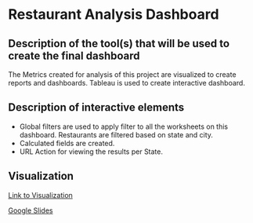 # Restaurant Analysis Dashboard

## Description of the tool(s) that will be used to create the final dashboard

The Metrics created for analysis of this project are visualized to create reports and dashboards. Tableau is used to create interactive dashboard.

## Description of interactive elements

- Global filters are used to apply filter to all the worksheets on this dashboard. Restaurants are filtered based on state and city.
- Calculated fields are created.
- URL Action for viewing the results per State.

## Visualization

[Link to Visualization](https://public.tableau.com/profile/shanu.joseph#!/vizhome/RestaurantBusinessAnalysis/Story1?publish=yes)

[Google Slides](https://docs.google.com/presentation/d/1nr6JvIkOD3UAjcMgdsePUiV51nl8bSs3Si4AMYdGYho/edit#slide=id.gc14ac822ce_1_40)




